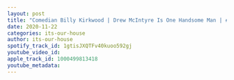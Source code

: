 ```yaml
---
layout: post
title: "Comedian Billy Kirkwood | Drew McIntyre Is One Handsome Man | #6"
date: 2020-11-22
categories: its-our-house
author: its-our-house
spotify_track_id: 1gtisJXQTFv40kuoo592gj
youtube_video_id: 
apple_track_id: 1000499813418
youtube_metadata: 
---
```

